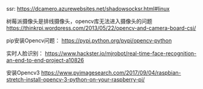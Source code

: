 ssr:
https://dcamero.azurewebsites.net/shadowsocksr.html#linux

树莓派摄像头是排线摄像头，opencv库无法进入摄像头的问题
https://thinkrpi.wordpress.com/2013/05/22/opencv-and-camera-board-csi/

pip安装Opencv问题：
https://pypi.python.org/pypi/opencv-python

实时人脸识别：
https://www.hackster.io/mjrobot/real-time-face-recognition-an-end-to-end-project-a10826

安装Opencv3
https://www.pyimagesearch.com/2017/09/04/raspbian-stretch-install-opencv-3-python-on-your-raspberry-pi/
